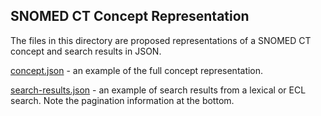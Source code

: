 SNOMED CT Concept Representation
--------------------------------
The files in this directory are proposed representations of a SNOMED CT concept and search results in JSON.

[concept.json](concept.json) - an example of the full concept representation.

[search-results.json](search-results.json) - an example of search results from a lexical or ECL search. Note the pagination information at the bottom.
